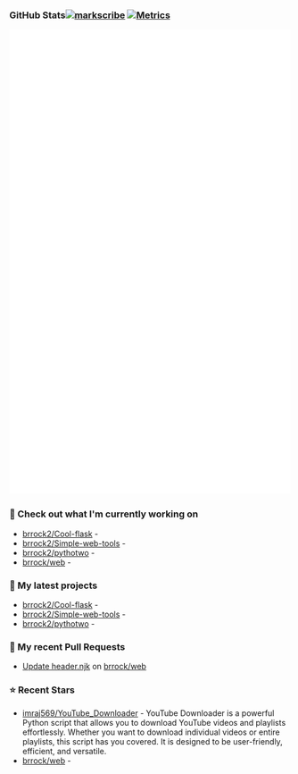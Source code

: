 
### GitHub Stats[![markscribe](https://github.com/brrock2/brrock2/actions/workflows/markscribe.yml/badge.svg)](https://github.com/brrock2/brrock2/actions/workflows/markscribe.yml) [![Metrics](https://github.com/brrock2/brrock2/actions/workflows/update-readme.yml/badge.svg)](https://github.com/brrock2/brrock2/actions/workflows/update-readme.yml)
<p align="left"><img src="https://raw.githubusercontent.com/brrock2/brrock2/main/github-metrics.svg" /></p>

### 👷 Check out what I'm currently working on

- [brrock2/Cool-flask](https://github.com/brrock2/Cool-flask) - 
- [brrock2/Simple-web-tools](https://github.com/brrock2/Simple-web-tools) - 
- [brrock2/pythotwo](https://github.com/brrock2/pythotwo) - 
- [brrock/web](https://github.com/brrock/web) - 
### 🌱 My latest projects

- [brrock2/Cool-flask](https://github.com/brrock2/Cool-flask) - 
- [brrock2/Simple-web-tools](https://github.com/brrock2/Simple-web-tools) - 
- [brrock2/pythotwo](https://github.com/brrock2/pythotwo) - 
### 🔨 My recent Pull Requests

- [Update header.njk](https://github.com/brrock/web/pull/4) on [brrock/web](https://github.com/brrock/web)
### ⭐ Recent Stars

- [imraj569/YouTube_Downloader](https://github.com/imraj569/YouTube_Downloader) - YouTube Downloader is a powerful Python script that allows you to download YouTube videos and playlists effortlessly. Whether you want to download individual videos or entire playlists, this script has you covered. It is designed to be user-friendly, efficient, and versatile.
- [brrock/web](https://github.com/brrock/web) - 
